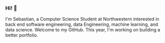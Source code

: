 ### Hi! 👋
I'm Sebastian, a Computer Science Student at Northwestern interested in back end software engineering, data Engineering, machine learning, and data science.
Welcome to my GitHub. This year, I'm working on building a better portfolio.
